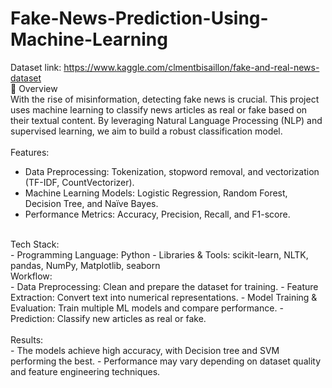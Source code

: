 # Fake-News-Prediction-Using-Machine-Learning
Dataset link:  https://www.kaggle.com/clmentbisaillon/fake-and-real-news-dataset<br>
📌 Overview <br>
With the rise of misinformation, detecting fake news is crucial. This project uses machine learning to classify news articles as real or fake based on their textual content. By leveraging Natural Language Processing (NLP) and supervised learning, we aim to build a robust classification model.
<br>
<br>
Features:<br>
- Data Preprocessing: Tokenization, stopword removal, and vectorization (TF-IDF, CountVectorizer).
- Machine Learning Models: Logistic Regression, Random Forest, Decision Tree, and Naïve Bayes.
- Performance Metrics: Accuracy, Precision, Recall, and F1-score.
<br>
Tech Stack:<br>
- Programming Language: Python
- Libraries & Tools: scikit-learn, NLTK, pandas, NumPy, Matplotlib, seaborn
<br>
Workflow: <br>
- Data Preprocessing: Clean and prepare the dataset for training.
- Feature Extraction: Convert text into numerical representations.
- Model Training & Evaluation: Train multiple ML models and compare performance.
- Prediction: Classify new articles as real or fake.
<br>
<br>
Results:<br>
- The models achieve high accuracy, with Decision tree and SVM performing the best.
- Performance may vary depending on dataset quality and feature engineering techniques.
